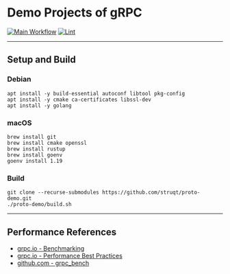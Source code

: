 # Demo Projects of gRPC

[![Main Workflow](https://github.com/struqt/proto-demo/actions/workflows/main.yml/badge.svg)](https://github.com/struqt/proto-demo/actions/workflows/main.yml)
[![Lint](https://github.com/struqt/proto-demo/actions/workflows/lint.yml/badge.svg)](https://github.com/struqt/proto-demo/actions/workflows/lint.yml)

---

## Setup and Build

### Debian

```
apt install -y build-essential autoconf libtool pkg-config
apt install -y cmake ca-certificates libssl-dev
apt install -y golang
```

### macOS

```
brew install git
brew install cmake openssl
brew install rustup
brew install goenv
goenv install 1.19
```

### Build

```
git clone --recurse-submodules https://github.com/struqt/proto-demo.git
./proto-demo/build.sh
```

---

## Performance References

- [grpc.io - Benchmarking](https://grpc.io/docs/guides/benchmarking/)
- [grpc.io - Performance Best Practices](https://grpc.io/docs/guides/performance)
- [github.com - grpc_bench](https://github.com/LesnyRumcajs/grpc_bench)
